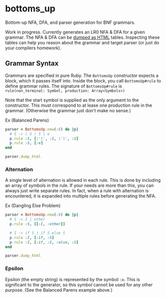 # bottoms_up
Bottom-up NFA, DFA, and parser generation for BNF grammars.

Work in progress. Currently generates an LR0 NFA & DFA for a given grammar.
The NFA & DFA can be [dumped as HTML](https://rawgit.com/jbreeden/bottoms_up/master/html/if_else.html) tables. Inspecting these tables can help
you reason about the grammar and target parser (or just do your compilers homework).

## Grammar Syntax
Grammars are specified in pure Ruby. The `BottomsUp` constructor expects a block, which
it passes itself into. Inside the block, you call `BottomsUp#rule` to define grammar rules.
The signature of `BottomsUp#rule` is `rule(non_terminal: Symbol, production: Array<Symbols>)`

Note that the start symbol is supplied as the only argument to the constructor. This must
correspond to at lease one production rule in the grammar. (Otherwise the grammar just don't make no sense.)

Ex (Balanced Parens)
```Ruby
parser = BottomsUp.new(:S) do |p|
  # S -> ( S ) S | e
  p.rule :S, [:'(', :S, :')', :S]
  p.rule :S, [:e]
end

parser.dump_html
```

### Alternation
A single level of alternation is allowed in each rule. This is done by including an array of
symbols in the rule. If your needs are more than this, you can always just write separate rules.
In fact, when a rule with alternation is encountered, it is expanded into multiple rules before
generating the NFA.

Ex (Dangling Else Problem)
```Ruby
parser = BottomsUp.new(:S) do |p|
  # S -> I | other
  p.rule :S, [[:I, :other]]

  # I -> if S | if S else S
  p.rule :I, [:if, :S]
  p.rule :I, [:if, :S, :else, :S]
end

parser.dump_html
```

### Epsilon
Epsilon (the empty string) is represented by the symbol `:e`. This is significant to the
generator, so this symbol cannot be used for any other purpose. (See the Balanced Parens example above.)
